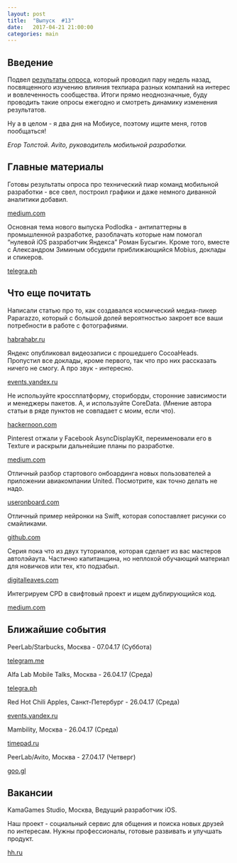 ```yaml
---
layout: post
title:  "Выпуск  #13"
date:   2017-04-21 21:00:00
categories: main
---
```


## Введение

Подвел [результаты опроса](https://medium.com/@etolstoy/%D0%B8%D0%B7%D0%B2%D0%B5%D1%81%D1%82%D0%BD%D0%BE%D1%81%D1%82%D1%8C-%D0%BA%D0%BE%D0%BC%D0%B0%D0%BD%D0%B4-%D0%BC%D0%BE%D0%B1%D0%B8%D0%BB%D1%8C%D0%BD%D0%BE%D0%B9-%D1%80%D0%B0%D0%B7%D1%80%D0%B0%D0%B1%D0%BE%D1%82%D0%BA%D0%B8-26166a662cca), который проводил пару недель назад, посвященного изучению влияния техпиара разных компаний на интерес и вовлеченность сообщества. Итоги прямо неоднозначные, буду проводить такие опросы ежегодно и смотреть динамику изменения результатов.

Ну а в целом - я два дня на Мобиусе, поэтому ищите меня, готов пообщаться!

*Егор Толстой. Avito, руководитель мобильной разработки.*

## Главные материалы

Готовы результаты опроса про технический пиар команд мобильной разработки - все свел, построил графики и даже немного диванной аналитики добавил.

[medium.com](https://medium.com/@etolstoy/%D0%B8%D0%B7%D0%B2%D0%B5%D1%81%D1%82%D0%BD%D0%BE%D1%81%D1%82%D1%8C-%D0%BA%D0%BE%D0%BC%D0%B0%D0%BD%D0%B4-%D0%BC%D0%BE%D0%B1%D0%B8%D0%BB%D1%8C%D0%BD%D0%BE%D0%B9-%D1%80%D0%B0%D0%B7%D1%80%D0%B0%D0%B1%D0%BE%D1%82%D0%BA%D0%B8-26166a662cca)

Основная тема нового выпуска Podlodka - антипаттерны в промышленной разработке, разоблачать которые нам помогал “нулевой iOS разработчик Яндекса” Роман Бусыгин. Кроме того, вместе с Александром Зиминым обсудили приближающийся Mobius, доклады и спикеров.

[telegra.ph](http://telegra.ph/Podlodka-7---Antipatterny-v-promyshlennoj-razrabotke-04-17)

## Что еще почитать

Написали статью про то, как создавался космический медиа-пикер Paparazzo, который с большой долей вероятностью закроет все ваши потребности в работе с фотографиями.

[habrahabr.ru](https://habrahabr.ru/post/326774/)

Яндекс опубликовал видеозаписи с прошедшего CocoaHeads. Пропустил все доклады, кроме первого, так что про них рассказать ничего не смогу. А про звук - интересно.

[events.yandex.ru](https://events.yandex.ru/events/yagosti/07-apr-2017/)

Не используйте кроссплатформу, сториборды, сторонние зависимости и менеджеры пакетов. А, и используйте CoreData. (Мнение автора статьи в ряде пунктов не совпадает с моим, если что).

[hackernoon.com](https://hackernoon.com/5-key-learnings-after-8-years-of-ios-development-7190d8a01d09)

Pinterest отжали у Facebook AsyncDisplayKit, переименовали его в Texture и раскрыли дальнейшие планы по разработке.

[medium.com](https://medium.com/@Pinterest_Engineering/introducing-texture-a-new-home-for-asyncdisplaykit-e7c003308f50)

Отличный разбор стартового онбоардинга новых пользователей а приложении авиакомпании United. Посмотрите, как точно делать не надо.

[useronboard.com](http://www.useronboard.com/how-united-onboards-new-users/)

Отличный пример нейронки на Swift, которая сопоставляет рисунки со смайликами.

[github.com](https://github.com/Luubra/EmojiIntelligence)

Серия пока что из двух туториалов, которая сделает из вас мастеров автолэйаута. Частично капитанщина, но неплохой обучающий материал для новичков или тех, кто подзабыл.

[digitalleaves.com](https://digitalleaves.com/ultimate-guide-autolayout/)

Интегрируем CPD в свифтовый проект и ищем дублирующийся код.

[medium.com](https://medium.com/@nvashanin/%25D0%25B8%25D0%25BD%25D1%2582%25D0%25B5%25D0%25B3%25D1%2580%25D0%25B8%25D1%2580%25D1%2583%25D0%25B5%25D0%25BC-copy-paste-detector-%25D0%25B4%25D0%25BB%25D1%258F-swift-%25D0%25B2-xcode-9ae87c20748)

## Ближайшие события

PeerLab/Starbucks, Москва - 07.04.17 (Суббота)

[telegram.me](https://telegram.me/peerlabmoscow)

Alfa Lab Mobile Talks, Москва - 26.04.17 (Среда)

[telegra.ph](http://telegra.ph/iOS-Meetup-v-Alfa-Laboratorii-04-19)

Red Hot Chili Apples, Санкт-Петербург - 26.04.17 (Среда)

[events.yandex.ru](https://events.yandex.ru/events/meetings/26-april-2017/)

Mambility, Москва - 26.04.17 (Среда)

[timepad.ru](https://mamba.timepad.ru/event/464492/)

PeerLab/Avito, Москва - 27.04.17 (Четверг)

[goo.gl](https://goo.gl/forms/gIfRsnRw23iiM1822)

## Вакансии

KamaGames Studio, Москва, Ведущий разработчик iOS.

Наш проект - социальный сервис для общения и поиска новых друзей по интересам. Нужны профессионалы, готовые развивать и улучшать продукт.

[hh.ru](https://hh.ru/vacancy/18945844)
